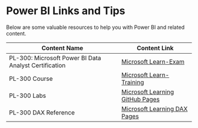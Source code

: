 # Power BI Links and Tips

Below are some valuable resources to help you with Power BI and related content.

| Content Name                                   | Content Link                                                                 |
|-----------------------------------------------|------------------------------------------------------------------------------|
| PL-300: Microsoft Power BI Data Analyst Certification | [Microsoft Learn-Exam](https://learn.microsoft.com/en-us/certifications/exams/pl-300) |
| PL-300 Course                                  | [Microsoft Learn-Training](https://learn.microsoft.com/en-us/training/courses/pl-300t00) |
| PL-300 Labs                                    | [Microsoft Learning GitHub Pages](https://microsoftlearning.github.io/PL-300-Microsoft-Power-BI-Data-Analyst/) |
| PL-300 DAX Reference                                    | [Microsoft Learning DAX Pages](https://learn.microsoft.com/en-us/dax/) |

